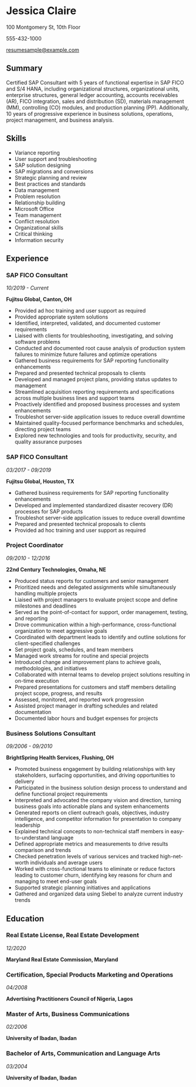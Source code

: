 # Jessica Claire

100 Montgomery St, 10th Floor

555-432-1000

resumesample@example.com

## Summary

Certified SAP Consultant with 5 years of functional expertise in SAP FICO and S/4 HANA, including organizational structures, organizational units, enterprise structures, general ledger accounting, accounts receivables (AR), FICO integration, sales and distribution (SD), materials management (MM), controlling (CO) modules, and production planning (PP). Additionally, 10 years of progressive experience in business solutions, operations, project management, and business analysis.

## Skills

- Variance reporting
- User support and troubleshooting
- SAP solution designing
- SAP migrations and conversions
- Strategic planning and review
- Best practices and standards
- Data management
- Problem resolution
- Relationship building
- Microsoft Office
- Team management
- Conflict resolution
- Organizational skills
- Critical thinking
- Information security

## Experience

### SAP FICO Consultant

*10/2019 - Current*

**Fujitsu Global, Canton, OH**

- Provided ad hoc training and user support as required
- Provided appropriate system solutions
- Identified, interpreted, validated, and documented customer requirements
- Liaised with clients for troubleshooting, investigating, and solving software problems
- Conducted and documented root cause analysis of production system failures to minimize future failures and optimize operations
- Gathered business requirements for SAP reporting functionality enhancements
- Prepared and presented technical proposals to clients
- Developed and managed project plans, providing status updates to management
- Streamlined acquisition reporting requirements and specifications across multiple business lines and support teams
- Proactively identified and proposed business processes and system enhancements
- Troubleshot server-side application issues to reduce overall downtime
- Maintained quality-focused performance benchmarks and schedules, directing project teams
- Explored new technologies and tools for productivity, security, and quality assurance purposes

### SAP FICO Consultant

*03/2017 - 09/2019*

**Fujitsu Global, Houston, TX**

- Gathered business requirements for SAP reporting functionality enhancements
- Developed and implemented standardized disaster recovery (DR) processes for SAP products
- Troubleshot server-side application issues to reduce overall downtime
- Prepared and presented technical proposals to clients
- Provided ad hoc training and user support as required

### Project Coordinator

*09/2010 - 12/2016*

**22nd Century Technologies, Omaha, NE**

- Produced status reports for customers and senior management
- Prioritized needs and delegated assignments while simultaneously handling multiple projects
- Liaised with project managers to evaluate project scope and define milestones and deadlines
- Served as the point-of-contact for support, order management, testing, and reporting
- Drove communication within a high-performance, cross-functional organization to meet aggressive goals
- Coordinated with department leads to identify and outline solutions for client-specified challenges
- Set project goals, schedules, and team members
- Managed work streams for routine and special projects
- Introduced change and improvement plans to achieve goals, methodologies, and initiatives
- Collaborated with internal teams to develop project solutions resulting in on-time execution
- Prepared presentations for customers and staff members detailing project scope, progress, and results
- Assessed, monitored, and reported work progression
- Assisted project manager in drafting schedules and related documentation
- Documented labor hours and budget expenses for projects

### Business Solutions Consultant

*09/2006 - 09/2010*

**BrightSpring Health Services, Flushing, OH**

- Promoted business engagement by building relationships with key stakeholders, surfacing opportunities, and driving opportunities to delivery
- Participated in the business solution design process to understand and define functional project requirements
- Interpreted and advocated the company vision and direction, turning business goals into actionable plans and system enhancements
- Generated reports on client outreach goals, objectives, industry intelligence, and competitor information for presentation to company leadership
- Explained technical concepts to non-technical staff members in easy-to-understand language
- Defined appropriate metrics and measurements to drive results comparison and trends
- Checked penetration levels of various services and tracked high-net-worth individuals and average users
- Worked with cross-functional teams to eliminate or reduce factors leading to customer churn, identifying key reasons for churn and managing to meet end-user goals
- Supported strategic planning initiatives and applications
- Gathered and organized data using Siebel to analyze current industry trends

## Education

### Real Estate License, Real Estate Development

*12/2020*

**Maryland Real Estate Commission, Maryland**

### Certification, Special Products Marketing and Operations

*04/2008*

**Advertising Practitioners Council of Nigeria, Lagos**

### Master of Arts, Business Communications

*02/2006*

**University of Ibadan, Ibadan**

### Bachelor of Arts, Communication and Language Arts

*03/2004*

**University of Ibadan, Ibadan**